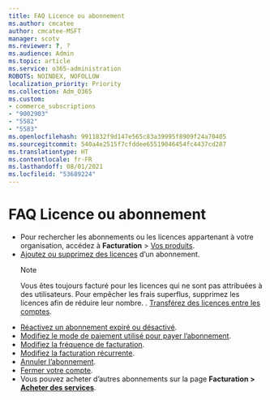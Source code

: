```yaml
---
title: FAQ Licence ou abonnement
ms.author: cmcatee
author: cmcatee-MSFT
manager: scotv
ms.reviewer: ?, ?
ms.audience: Admin
ms.topic: article
ms.service: o365-administration
ROBOTS: NOINDEX, NOFOLLOW
localization_priority: Priority
ms.collection: Adm_O365
ms.custom:
- commerce_subscriptions
- "9002903"
- "5582"
- "5583"
ms.openlocfilehash: 9911832f9d147e565c83a39995f8909f24a70405
ms.sourcegitcommit: 540a4e2515f7cfddee65519046454fc4437cd287
ms.translationtype: HT
ms.contentlocale: fr-FR
ms.lasthandoff: 08/01/2021
ms.locfileid: "53689224"
---
```

# <a name="license-or-subscription-faq"></a>FAQ Licence ou abonnement

- Pour rechercher les abonnements ou les licences appartenant à votre organisation, accédez à **Facturation** > [Vos produits](https://go.microsoft.com/fwlink/p/?linkid=842054).
- [Ajoutez ou supprimez des licences](https://docs.microsoft.com/alchemyinsights/how-to-add-or-reduce-licenses) d’un abonnement.
    > [!NOTE]
    > Vous êtes toujours facturé pour les licences qui ne sont pas attribuées à des utilisateurs. Pour empêcher les frais superflus, supprimez les licences afin de réduire leur nombre.
. [Transférez des licences entre les comptes](https://docs.microsoft.com/alchemyinsights/transfer-licenses-between-tenants).
- [Réactivez un abonnement expiré ou désactivé](https://go.microsoft.com/fwlink/p/?linkid=2117519).
- [Modifiez le mode de paiement utilisé pour payer l’abonnement](https://go.microsoft.com/fwlink/p/?linkid=2117167).
- [Modifiez la fréquence de facturation](https://go.microsoft.com/fwlink/p/?linkid=2119112).
- [Modifiez la facturation récurrente](https://go.microsoft.com/fwlink/p/?linkid=2119216).
- [Annuler l’abonnement](https://go.microsoft.com/fwlink/p/?linkid=2119113).
- [Fermer votre compte](https://docs.microsoft.com/alchemyinsights/how-to-close-your-account).
- Vous pouvez acheter d’autres abonnements sur la page **Facturation > [Acheter des services](https://go.microsoft.com/fwlink/p/?linkid=868433)**.